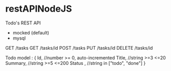 # restAPINodeJS

Todo's REST API
- mocked (default)
- mysql

GET     /tasks
GET     /tasks/id
POST    /tasks
PUT     /tasks/id
DELETE  /tasks/id

Todo model :
{
  Id,       //number >= 0, auto-incremented
  Title,    //string >=3 <=20
  Summary,  //string >=5 <=200
  Status ,  //string in ["todo", "done"]
}
